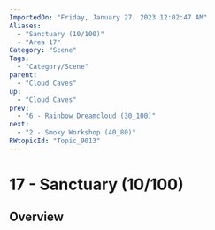 ```yaml
---
ImportedOn: "Friday, January 27, 2023 12:02:47 AM"
Aliases:
  - "Sanctuary (10/100)"
  - "Area 17"
Category: "Scene"
Tags:
  - "Category/Scene"
parent:
  - "Cloud Caves"
up:
  - "Cloud Caves"
prev:
  - "6 - Rainbow Dreamcloud (30_100)"
next:
  - "2 - Smoky Workshop (40_80)"
RWtopicId: "Topic_9013"
---
```

# 17 - Sanctuary (10/100)
## Overview
